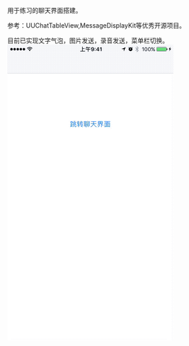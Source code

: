 用于练习的聊天界面搭建。

参考：UUChatTableView,MessageDisplayKit等优秀开源项目。

目前已实现文字气泡，图片发送，录音发送，菜单栏切换。
![demo](./Images/demo.gif)
